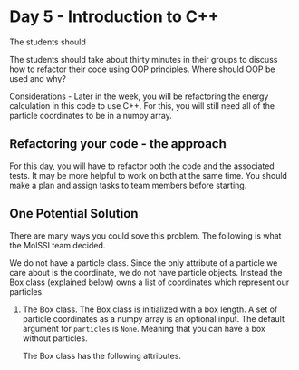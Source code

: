 # Day 5 - Introduction to C++

The students should 

The students should take about thirty minutes in their groups to discuss how to refactor their code using OOP principles. Where should OOP be used and why?

Considerations - Later in the week, you will be refactoring the energy calculation in this code to use C++. For this, you will still need all of the particle coordinates to be in a numpy array.

## Refactoring your code - the approach
For this day, you will have to refactor both the code and the associated tests. It may be more helpful to work on both at the same time. You should make a plan and assign tasks to team members before starting.

## One Potential Solution

There are many ways you could sove this problem. The following is what the MolSSI team decided.

We do not have a particle class. Since the only attribute of a particle we care about is the coordinate, we do not have particle objects. Instead the Box class (explained below) owns a list of coordinates which represent our particles.

1. The Box class.
    The Box class is initialized with a box length. A set of particle coordinates as a numpy array is an optional input. The default argument for `particles` is `None`. Meaning that you can have a box without particles. 

    The Box class has the following attributes.
